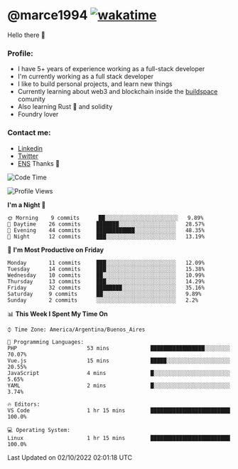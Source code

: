 # @marce1994 [![wakatime](https://wakatime.com/badge/user/fd2db70d-aaf1-49ea-a930-b7d85dd9cec8.svg)](https://wakatime.com/@fd2db70d-aaf1-49ea-a930-b7d85dd9cec8)

Hello there 👋

### Profile:
 - I have 5+ years of experience working as a full-stack developer
 - I'm currently working as a full stack developer
 - I like to build personal projects, and learn new things
 - Currently learning about web3 and blockchain inside the [buildspace](https://buildspace.so/) comunity
 - Also learning Rust 🦀 and solidity
 - Foundry lover

### Contact me:
 - [Linkedin](https://www.linkedin.com/in/pablo-marcelo-bianco/)
 - [Twitter](https://twitter.com/devflype93)
 - [ENS](https://pablitodev.eth.limo)
Thanks 🎉

<!--START_SECTION:waka-->
![Code Time](http://img.shields.io/badge/Code%20Time-364%20hrs%2040%20mins-blue)

![Profile Views](http://img.shields.io/badge/Profile%20Views-96-blue)

**I'm a Night 🦉** 

```text
🌞 Morning    9 commits      ██░░░░░░░░░░░░░░░░░░░░░░░   9.89% 
🌆 Daytime    26 commits     ███████░░░░░░░░░░░░░░░░░░   28.57% 
🌃 Evening    44 commits     ████████████░░░░░░░░░░░░░   48.35% 
🌙 Night      12 commits     ███░░░░░░░░░░░░░░░░░░░░░░   13.19%

```
📅 **I'm Most Productive on Friday** 

```text
Monday       11 commits     ███░░░░░░░░░░░░░░░░░░░░░░   12.09% 
Tuesday      14 commits     ███░░░░░░░░░░░░░░░░░░░░░░   15.38% 
Wednesday    10 commits     ██░░░░░░░░░░░░░░░░░░░░░░░   10.99% 
Thursday     13 commits     ███░░░░░░░░░░░░░░░░░░░░░░   14.29% 
Friday       32 commits     ████████░░░░░░░░░░░░░░░░░   35.16% 
Saturday     9 commits      ██░░░░░░░░░░░░░░░░░░░░░░░   9.89% 
Sunday       2 commits      ░░░░░░░░░░░░░░░░░░░░░░░░░   2.2%

```


📊 **This Week I Spent My Time On** 

```text
⌚︎ Time Zone: America/Argentina/Buenos_Aires

💬 Programming Languages: 
PHP                      53 mins             █████████████████░░░░░░░░   70.07% 
Vue.js                   15 mins             █████░░░░░░░░░░░░░░░░░░░░   20.55% 
JavaScript               4 mins              █░░░░░░░░░░░░░░░░░░░░░░░░   5.65% 
YAML                     2 mins              █░░░░░░░░░░░░░░░░░░░░░░░░   3.74%

🔥 Editors: 
VS Code                  1 hr 15 mins        █████████████████████████   100.0%

💻 Operating System: 
Linux                    1 hr 15 mins        █████████████████████████   100.0%

```


 Last Updated on 02/10/2022 02:01:18 UTC
<!--END_SECTION:waka-->


<!--
**marce1994/marce1994** is a ✨ _special_ ✨ repository because its `README.md` (this file) appears on your GitHub profile.

Here are some ideas to get you started:

- 🔭 I’m currently working on ...
- 🌱 I’m currently learning ...
- 👯 I’m looking to collaborate on ...
- 🤔 I’m looking for help with ...
- 💬 Ask me about ...
- 📫 How to reach me: ...
- 😄 Pronouns: ...
- ⚡ Fun fact: ...
-->
